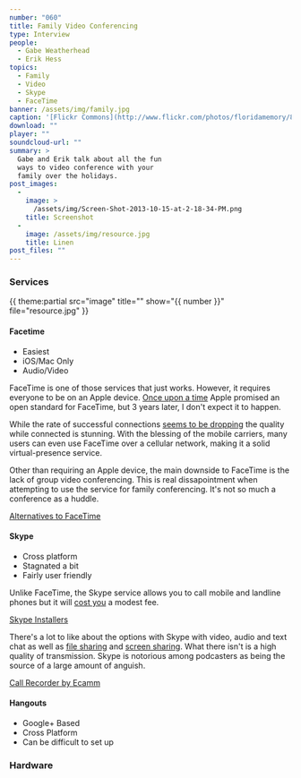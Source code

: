 ```yaml
---
number: "060"
title: Family Video Conferencing
type: Interview
people:
  - Gabe Weatherhead
  - Erik Hess
topics:
  - Family
  - Video
  - Skype
  - FaceTime
banner: /assets/img/family.jpg
caption: '[Flickr Commons](http://www.flickr.com/photos/floridamemory/8283268199/)'
download: ""
player: ""
soundcloud-url: ""
summary: >
  Gabe and Erik talk about all the fun
  ways to video conference with your
  family over the holidays.
post_images:
  - 
    image: >
      /assets/img/Screen-Shot-2013-10-15-at-2-18-34-PM.png
    title: Screenshot
  - 
    image: /assets/img/resource.jpg
    title: Linen
post_files: ""
---
```


### Services

{{ theme:partial src="image" title="" show="{{ number }}" file="resource.jpg" }}

#### Facetime

* Easiest
* iOS/Mac Only
* Audio/Video

FaceTime is one of those services that just works. However, it requires everyone to be on an Apple device. [Once upon a time](http://readwrite.com/2010/06/07/apples_biggest_news_video_calling_as_open_standard) Apple promised an open standard for FaceTime, but 3 years later, I don't expect it to happen.

While the rate of successful connections [seems to be dropping](http://www.imore.com/why-facetime-quality-might-have-dropped-why-apple-still-hasnt-released-it-open-standard-and-patent) the quality while connected is stunning. With the blessing of the mobile carriers, many users can even use FaceTime over a cellular network, making it a solid virtual-presence service.

Other than requiring an Apple device, the main downside to FaceTime is the lack of group video conferencing. This is real dissapointment when attempting to use the service for family conferencing. It's not so much a conference as a huddle.

[Alternatives to FaceTime](http://apple.stackexchange.com/questions/56356/what-alternatives-exist-to-facetime-or-imessages-to-communicate-with-android-dev)

#### Skype

* Cross platform
* Stagnated a bit
* Fairly user friendly

Unlike FaceTime, the Skype service allows you to call mobile and landline phones but it will [cost you](http://www.skype.com/en/rates/) a modest fee.

[Skype Installers](http://www.skype.com/en/download-skype/skype-for-computer/)

There's a lot to like about the options with Skype with video, audio and text chat as well as [file sharing](http://www.skype.com/en/features/send-files/) and [screen sharing](https://support.skype.com/en/faq/FA10022/how-do-i-share-my-screen-in-skype-for-mac-os-x). What there isn't is a high quality of transmission. Skype is notorious among podcasters as being the source of a large amount of anguish.

[Call Recorder by Ecamm](http://www.ecamm.com/mac/callrecorder/)

#### Hangouts

* Google+ Based
* Cross Platform
* Can be difficult to set up

### Hardware

